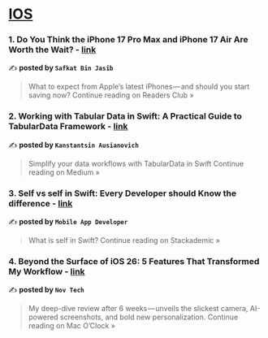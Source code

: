 
<h1><a href=https://medium.com/tag/ios/recommended target="_blank" rel="noopener noreferrer">IOS</a></h1>
<h3>1. Do You Think the iPhone 17 Pro Max and iPhone 17 Air Are Worth the Wait? - <a href="https://medium.com/readers-club/do-you-think-the-iphone-17-pro-max-and-iphone-17-air-are-worth-the-wait-6d6e5911cb5e?source=rss------ios-5" target="_blank" rel="noopener noreferrer">link</a></h3>

✍️ **posted by `Safkat Bin Jasib`**

<blockquote>What to expect from Apple’s latest iPhones — and should you start saving now?
Continue reading on Readers Club »</blockquote>

<h3>2. Working with Tabular Data in Swift: A Practical Guide to TabularData Framework - <a href="https://medium.com/@Ausianovich/working-with-tabular-data-in-swift-a-practical-guide-to-tabulardata-framework-c911584d21a1?source=rss------ios-5" target="_blank" rel="noopener noreferrer">link</a></h3>

✍️ **posted by `Kanstantsin Ausianovich`**

<blockquote>Simplify your data workflows with TabularData in Swift
Continue reading on Medium »</blockquote>

<h3>3. Self vs self in Swift: Every Developer should Know the difference - <a href="https://blog.stackademic.com/self-vs-self-in-swift-every-developer-should-know-the-difference-6ad229b3ade0?source=rss------ios-5" target="_blank" rel="noopener noreferrer">link</a></h3>

✍️ **posted by `Mobile App Developer`**

<blockquote>What is self in Swift?
Continue reading on Stackademic »</blockquote>

<h3>4. Beyond the Surface of iOS 26: 5 Features That Transformed My Workflow - <a href="https://medium.com/macoclock/beyond-the-surface-of-ios-26-5-features-that-transformed-my-workflow-fd6134ae4bef?source=rss------ios-5" target="_blank" rel="noopener noreferrer">link</a></h3>

✍️ **posted by `Nov Tech`**

<blockquote>My deep-dive review after 6 weeks — unveils the slickest camera, AI-powered screenshots, and bold new personalization.
Continue reading on Mac O’Clock »</blockquote>

